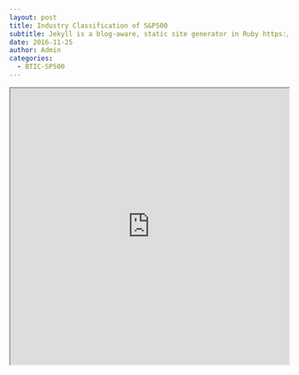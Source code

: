 ```yaml
---
layout: post
title: Industry Classification of S&P500 
subtitle: Jekyll is a blog-aware, static site generator in Ruby https://jekyllrb.com
date: 2016-11-25
author: Admin
categories:
  - BTIC-SP500
---
```


<div class="col-sm-12">
<iframe
width="100%" height="500vw"
src="https://docs.google.com/spreadsheets/d/e/2PACX-1vRFHfvAyMuGBFN350Ek6PP3lsmFkEh3zOlBW2TRDv9ODOxD0YREU2DxsAlJWiqk419O_zC-bLwjBG5X/pubhtml?widget=true&amp;headers=false"></iframe>
</div>
